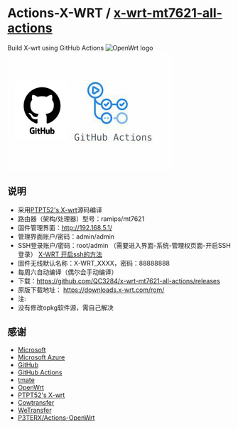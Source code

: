 # Actions-X-WRT / [x-wrt-mt7621-all-actions](https://github.com/QC3284/x-wrt-mt7621-all-actions)

Build X-wrt using GitHub Actions
![OpenWrt logo](https://raw.githubusercontent.com/x-wrt/com.x-wrt/master/x-wrt-logo/x-wrt-logo-Aldrich-raw.svg)
![github logo](https://raw.githubusercontent.com/QC3284/x-wrt-mt7621-all-actions/main/oip-c.png)


## 说明 ##
- 采用[PTPT52's X-wrt](https://github.com/x-wrt/x-wrt)源码编译
- 路由器（架构/处理器）型号：ramips/mt7621
- 固件管理界面：http://192.168.5.1/
- 管理界面账户/密码：admin/admin
- SSH登录账户/密码：root/admin
（需要进入界面-系统-管理权页面-开启SSH登录）
[X-WRT 开启ssh的方法](https://blog.x-wrt.com/docs/ssh-open/)
- 固件无线默认名称：X-WRT_XXXX，密码：88888888
- 每周六自动编译（偶尔会手动编译）
- 下载：https://github.com/QC3284/x-wrt-mt7621-all-actions/releases
- 原版下载地址：
  https://downloads.x-wrt.com/rom/
- 注:
- 没有修改opkg软件源，需自己解决

## 感谢 ##

- [Microsoft](https://www.microsoft.com)
- [Microsoft Azure](https://azure.microsoft.com)
- [GitHub](https://github.com)
- [GitHub Actions](https://github.com/features/actions)
- [tmate](https://github.com/tmate-io/tmate)
- [OpenWrt](https://github.com/openwrt/openwrt)
- [PTPT52's X-wrt](https://github.com/x-wrt/x-wrt)
- [Cowtransfer](https://cowtransfer.com)
- [WeTransfer](https://wetransfer.com/)
- [P3TERX/Actions-OpenWrt](https://github.com/P3TERX/Actions-OpenWrt)
